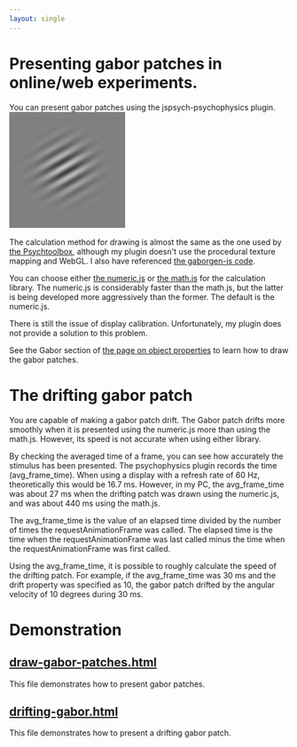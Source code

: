```yaml
---
layout: single
---
```


# Presenting gabor patches in online/web experiments.

You can present gabor patches using the jspsych-psychophysics plugin.
![gabor](./images/gabor.png)

The calculation method for drawing is almost the same as the one used by [the Psychtoolbox](http://psychtoolbox.org/), although my plugin doesn't use the procedural texture mapping and WebGL. I also have referenced [the gaborgen-js code](https://github.com/jtth/gaborgen-js).

You can choose either [the numeric.js](https://github.com/sloisel/numeric) or [the math.js](https://mathjs.org/) for the calculation library. The numeric.js is considerably faster than the math.js, but the latter is being developed more aggressively than the former. The default is the numeric.js.

There is still the issue of display calibration. Unfortunately, my plugin does not provide a solution to this problem.

See the Gabor section of [the page on object properties](https://jspsychophysics.hes.kyushu-u.ac.jp/objectProperties.html) to learn how to draw the gabor patches.

# The drifting gabor patch

You are capable of making a gabor patch drift. The Gabor patch drifts more smoothly when it is presented using the numeric.js more than using the math.js. However, its speed is not accurate when using either library.

By checking the averaged time of a frame, you can see how accurately the stimulus has been presented. The psychophysics plugin records the time (avg_frame_time). When using a display with a refresh rate of 60 Hz, theoretically this would be 16.7 ms. However, in my PC, the avg_frame_time was about 27 ms when the drifting patch was drawn using the numeric.js, and was about 440 ms using the math.js.

The avg_frame_time is the value of an elapsed time divided by the number of times the requestAnimationFrame was called. The elapsed time is the time when the requestAnimationFrame was last called minus the time when the requestAnimationFrame was first called. 

Using the avg_frame_time, it is possible to roughly calculate the speed of the drifting patch. For example, if the avg_frame_time was 30 ms and the drift property was specified as 10, the gabor patch drifted by the angular velocity of 10 degrees during 30 ms.

# Demonstration

## [draw-gabor-patches.html](https://www.hes.kyushu-u.ac.jp/~kurokid/jspsychophysics/demos/draw-gabor-patches.html)

This file demonstrates how to present gabor patches. 

## [drifting-gabor.html](https://www.hes.kyushu-u.ac.jp/~kurokid/jspsychophysics/demos/drifting-gabor.html)

This file demonstrates how to present a drifting gabor patch. 
